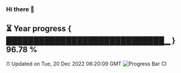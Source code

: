 ### Hi there 👋
⏳ Year progress { █████████████████████████████▁ } 96.78 %
---
⏰ Updated on Tue, 20 Dec 2022 06:20:09 GMT
![Progress Bar CI](https://github.com/liununu/liununu/workflows/Progress%20Bar%20CI/badge.svg)
